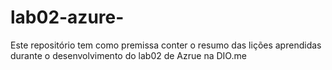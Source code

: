# lab02-azure-
Este repositório tem como premissa conter o resumo das lições aprendidas durante o desenvolvimento do lab02 de Azrue na DIO.me
